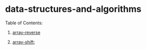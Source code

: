 # data-structures-and-algorithms

Table of Contents:
1. [array-reverse](challenges/array-reverse/README.md)

2. [array-shift](challenges/arrayShift/README.md);